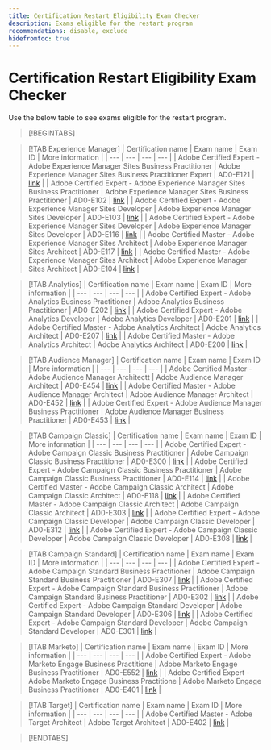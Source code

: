 ```yaml
---
title: Certification Restart Eligibility Exam Checker
description: Exams eligible for the restart program
recommendations: disable, exclude
hidefromtoc: true
---
```


# Certification Restart Eligibility Exam Checker

Use the below table to see exams eligible for the restart program.



>[!BEGINTABS]

>[!TAB Experience Manager]
| Certification name | Exam name | Exam ID | More information |
| --- | --- | --- | --- |
| Adobe Certified Expert - Adobe Experience Manager Sites Business Practitioner | Adobe Experience Manager Sites Business Practitioner Expert | AD0-E121 | [link](https://experienceleague.corp.adobe.com/docs/certification/certification/restart-program.html?lang=en") |
| Adobe Certified Expert - Adobe Experience Manager Sites Business Practitioner | Adobe Experience Manager Sites Business Practitioner | AD0-E102 | [link](https://experienceleague.corp.adobe.com/docs/certification/certification/restart-program.html?lang=en") |
| Adobe Certified Expert - Adobe Experience Manager Sites Developer | Adobe Experience Manager Sites Developer | AD0-E103 | [link](https://experienceleague.corp.adobe.com/docs/certification/certification/restart-program.html?lang=en") |
| Adobe Certified Expert - Adobe Experience Manager Sites Developer | Adobe Experience Manager Sites Developer | AD0-E116 | [link](https://experienceleague.corp.adobe.com/docs/certification/certification/restart-program.html?lang=en") |
| Adobe Certified Master - Adobe Experience Manager Sites Architect | Adobe Experience Manager Sites Architect | AD0-E117 | [link](https://experienceleague.corp.adobe.com/docs/certification/certification/restart-program.html?lang=en") |
| Adobe Certified Master - Adobe Experience Manager Sites Architect | Adobe Experience Manager Sites Architect | AD0-E104 | [link](https://experienceleague.corp.adobe.com/docs/certification/certification/restart-program.html?lang=en") |

>[!TAB Analytics]
| Certification name | Exam name | Exam ID | More information |
| --- | --- | --- | --- |
| Adobe Certified Expert - Adobe Analytics Business Practitioner | Adobe Analytics Business Practitioner | AD0-E202 | [link](https://experienceleague.corp.adobe.com/docs/certification/certification/restart-program.html?lang=en") |
| Adobe Certified Expert - Adobe Analytics Developer | Adobe Analytics Developer | AD0-E201 | [link](https://experienceleague.corp.adobe.com/docs/certification/certification/restart-program.html?lang=en") |
| Adobe Certified Master - Adobe Analytics Architect | Adobe Analytics Architect | AD0-E207 | [link](https://experienceleague.corp.adobe.com/docs/certification/certification/restart-program.html?lang=en") |
| Adobe Certified Master - Adobe Analytics Architect | Adobe Analytics Architect | AD0-E200 | [link](https://experienceleague.corp.adobe.com/docs/certification/certification/restart-program.html?lang=en") |

>[!TAB Audience Manager]
| Certification name | Exam name | Exam ID | More information |
| --- | --- | --- | --- |
| Adobe Certified Master - Adobe Audience Manager Architectt | Adobe Audience Manager Architect | AD0-E454 | [link](https://experienceleague.corp.adobe.com/docs/certification/certification/restart-program.html?lang=en") |
| Adobe Certified Master - Adobe Audience Manager Architect | Adobe Audience Manager Architect | AD0-E452 | [link](https://experienceleague.corp.adobe.com/docs/certification/certification/restart-program.html?lang=en") |
| Adobe Certified Expert - Adobe Audience Manager Business Practitioner | Adobe Audience Manager Business Practitioner | AD0-E453 | [link](https://experienceleague.corp.adobe.com/docs/certification/certification/restart-program.html?lang=en") |

>[!TAB Campaign Classic]
| Certification name | Exam name | Exam ID | More information |
| --- | --- | --- | --- |
| Adobe Certified Expert - Adobe Campaign Classic Business Practitioner | Adobe Campaign Classic Business Practitioner | AD0-E300 | [link](https://experienceleague.corp.adobe.com/docs/certification/certification/restart-program.html?lang=en") |
| Adobe Certified Expert - Adobe Campaign Classic Business Practitioner | Adobe Campaign Classic Business Practitioner | AD0-E114 | [link](https://experienceleague.corp.adobe.com/docs/certification/certification/restart-program.html?lang=en") |
| Adobe Certified Master - Adobe Campaign Classic Architect | Adobe Campaign Classic Architect | AD0-E118 | [link](https://experienceleague.corp.adobe.com/docs/certification/certification/restart-program.html?lang=en") |
| Adobe Certified Master - Adobe Campaign Classic Architect | Adobe Campaign Classic Architect | AD0-E303 | [link](https://experienceleague.corp.adobe.com/docs/certification/certification/restart-program.html?lang=en") |
| Adobe Certified Expert - Adobe Campaign Classic Developer | Adobe Campaign Classic Developer | AD0-E312 | [link](https://experienceleague.corp.adobe.com/docs/certification/certification/restart-program.html?lang=en") |
| Adobe Certified Expert - Adobe Campaign Classic Developer | Adobe Campaign Classic Developer | AD0-E308 | [link](https://experienceleague.corp.adobe.com/docs/certification/certification/restart-program.html?lang=en") |

>[!TAB Campaign Standard]
| Certification name | Exam name | Exam ID | More information |
| --- | --- | --- | --- |
| Adobe Certified Expert - Adobe Campaign Standard Business Practitioner | Adobe Campaign Standard Business Practitioner | AD0-E307 | [link](https://experienceleague.corp.adobe.com/docs/certification/certification/restart-program.html?lang=en") |
| Adobe Certified Expert - Adobe Campaign Standard Business Practitioner | Adobe Campaign Standard Business Practitioner | AD0-E302 | [link](https://experienceleague.corp.adobe.com/docs/certification/certification/restart-program.html?lang=en") |
| Adobe Certified Expert - Adobe Campaign Standard Developer | Adobe Campaign Standard Developer | AD0-E306 | [link](https://experienceleague.corp.adobe.com/docs/certification/certification/restart-program.html?lang=en") |
| Adobe Certified Expert - Adobe Campaign Standard Developer | Adobe Campaign Standard Developer | AD0-E301 | [link](https://experienceleague.corp.adobe.com/docs/certification/certification/restart-program.html?lang=en") |

>[!TAB Marketo]
| Certification name | Exam name | Exam ID | More information |
| --- | --- | --- | --- |
| Adobe Certified Expert - Adobe Marketo Engage Business Practitione | Adobe Marketo Engage Business Practitioner | AD0-E552 | [link](https://experienceleague.corp.adobe.com/docs/certification/certification/restart-program.html?lang=en") |
| Adobe Certified Expert - Adobe Marketo Engage Business Practitione | Adobe Marketo Engage Business Practitioner | AD0-E401 | [link](https://experienceleague.corp.adobe.com/docs/certification/certification/restart-program.html?lang=en") |

>[!TAB Target]
| Certification name | Exam name | Exam ID | More information |
| --- | --- | --- | --- |
| Adobe Certified Master - Adobe Target Architect | Adobe Target Architect | AD0-E402 | [link](https://experienceleague.corp.adobe.com/docs/certification/certification/restart-program.html?lang=en") |

>[!ENDTABS]